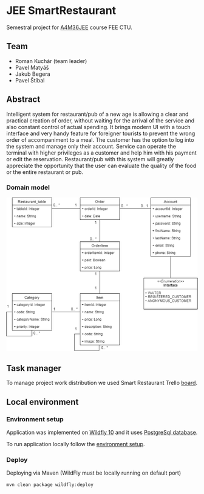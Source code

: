 # JEE SmartRestaurant
Semestral project for [A4M36JEE](https://developer.jboss.org/wiki/AdvancedJavaEELabFELCVUTPodzim2017) course FEE CTU.

## Team

- Roman Kuchár (team leader)
- Pavel Matyáš
- Jakub Begera
- Pavel Štíbal

## Abstract

Intelligent system for restaurant/pub of a new age is allowing a clear and practical creation of order, without waiting for the arrival of the service and also constant control of actual spending. It brings modern UI with a touch interface and very handy feature for foreigner tourists to prevent the wrong order of accompaniment to a meal. The customer has the option to log into the system and manage only their account. Service can operate the terminal with higher privileges as a customer and help him with his payment or edit the reservation. Restaurant/pub with this system will greatly appreciate the opportunity that the user can evaluate the quality of the food or the entire restaurant or pub. 

### Domain model
![DB diagram](configuration/database/img/Domain%20model.png)

## Task manager

To manage project work distribution we used Smart Restaurant Trello [board](https://trello.com/b/k9kDPU8O/smartrestaurant).

## Local environment

### Environment setup
 Application was implemented on [Wildfly 10](http://wildfly.org/downloads/) and it uses [PostgreSql database](https://www.postgresql.org/download/).
  
  To run application locally follow the [environment setup](configuration).
  
### Deploy
Deploying via Maven (WildFly must be locally running on default port)

```bash
mvn clean package wildfly:deploy
```

